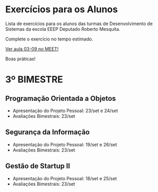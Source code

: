 # Exercícios para os Alunos
Lista de exercícios para os alunos das turmas de Desenvolvimento de Sistemas da escola EEEP Deputado Roberto Mesquita.

Complete o exercício no tempo estimado.

<a href="https://meet.google.com/yhk-xckc-hvn" target="_blank">Ver aula 03-09 no MEET!</a>

Boas práticas!

# 3º BIMESTRE
## Programação Orientada a Objetos
- Apresentação do Projeto Pessoal: 23/set e 24/set
- Avaliações Bimestrais: 23/set

## Segurança da Informação
- Apresentação do Projeto Pessoal: 19/set e 26/set
- Avaliações Bimestrais: 23/set

## Gestão de Startup II
- Apresentação do Projeto Pessoal: 18/set e 25/set
- Avaliações Bimestrais: 23/set
